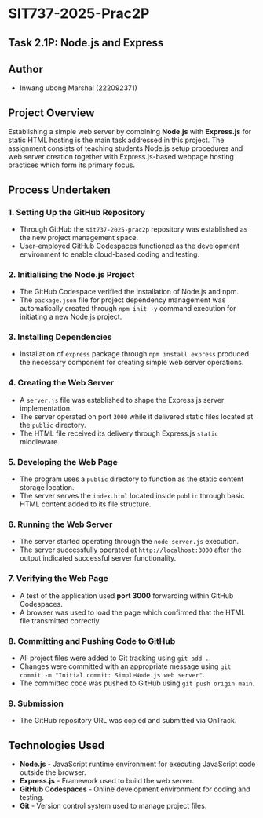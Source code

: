 # SIT737-2025-Prac2P 
## Task 2.1P: Node.js and Express

## Author
- Inwang ubong Marshal (222092371)

## Project Overview
Establishing a simple web server by combining **Node.js** with **Express.js** for static HTML hosting is the main task addressed in this project. The assignment consists of teaching students Node.js setup procedures and web server creation together with Express.js-based webpage hosting practices which form its primary focus.

## Process Undertaken

### 1. Setting Up the GitHub Repository
- Through GitHub the `sit737-2025-prac2p` repository was established as the new project management space.
- User-employed GitHub Codespaces functioned as the development environment to enable cloud-based coding and testing.

### 2. Initialising the Node.js Project
- The GitHub Codespace verified the installation of Node.js and npm.
- The `package.json` file for project dependency management was automatically created through `npm init -y` command execution for initiating a new Node.js project.

### 3. Installing Dependencies
- Installation of `express` package through `npm install express` produced the necessary component for creating simple web server operations.

### 4. Creating the Web Server
- A `server.js` file was established to shape the Express.js server implementation.
- The server operated on port `3000` while it delivered static files located at the `public` directory.
- The HTML file received its delivery through Express.js `static` middleware.

### 5. Developing the Web Page
- The program uses a `public` directory to function as the static content storage location.
- The server serves the `index.html` located inside `public` through basic HTML content added to its file structure.

### 6. Running the Web Server
- The server started operating through the `node server.js` execution.
- The server successfully operated at `http://localhost:3000` after the output indicated successful server functionality.

### 7. Verifying the Web Page
- A test of the application used **port 3000** forwarding within GitHub Codespaces.
- A browser was used to load the page which confirmed that the HTML file transmitted correctly.

### 8. Committing and Pushing Code to GitHub
- All project files were added to Git tracking using `git add .`.
- Changes were committed with an appropriate message using `git commit -m "Initial commit: SimpleNode.js web server"`.
- The committed code was pushed to GitHub using `git push origin main`.

### 9. Submission
- The GitHub repository URL was copied and submitted via OnTrack.

## Technologies Used
- **Node.js** - JavaScript runtime environment for executing JavaScript code outside the browser.
- **Express.js** - Framework used to build the web server.
- **GitHub Codespaces** - Online development environment for coding and testing.
- **Git** - Version control system used to manage project files.